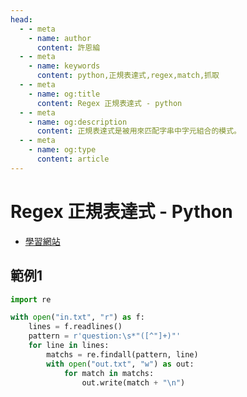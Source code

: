 ```yaml
---
head:
  - - meta
    - name: author
      content: 許恩綸
  - - meta
    - name: keywords
      content: python,正規表達式,regex,match,抓取
  - - meta
    - name: og:title
      content: Regex 正規表達式 - python
  - - meta
    - name: og:description
      content: 正規表達式是被用來匹配字串中字元組合的模式。
  - - meta
    - name: og:type
      content: article
---
```


# Regex 正規表達式 - Python

- [學習網站](https://regex101.com/)

## 範例1

```python
import re

with open("in.txt", "r") as f:
    lines = f.readlines()
    pattern = r'question:\s*"([^"]+)"'
    for line in lines:
        matchs = re.findall(pattern, line)
        with open("out.txt", "w") as out:
            for match in matchs:
                out.write(match + "\n")

```